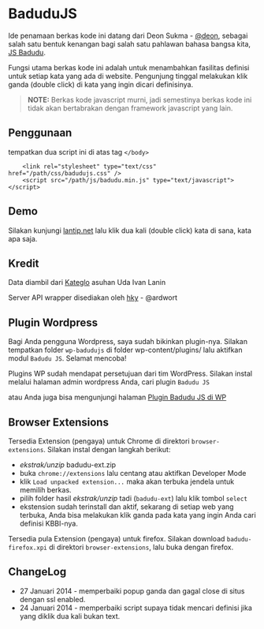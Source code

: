 BaduduJS
=======

Ide penamaan berkas kode ini datang dari Deon Sukma - [@deon](http://twitter.com/deon), sebagai salah satu bentuk kenangan bagi salah satu pahlawan bahasa bangsa kita, [JS Badudu](http://id.wikipedia.org/wiki/Jusuf_Sjarif_Badudu).

Fungsi utama berkas kode ini adalah untuk menambahkan fasilitas definisi untuk setiap kata yang ada di website. Pengunjung tinggal melakukan klik ganda (double click) di kata yang ingin dicari definisinya.

> **NOTE:** Berkas kode javascript murni, jadi semestinya berkas kode ini tidak akan bertabrakan dengan framework javascript yang lain.


Penggunaan
----------

tempatkan dua script ini di atas tag `</body>`

```
    <link rel="stylesheet" type="text/css" href="/path/css/badudujs.css" />
    <script src="/path/js/badudu.min.js" type="text/javascript"></script>
```

Demo
----
Silakan kunjungi [lantip.net](http://www.lantip.net) lalu klik dua kali (double click) kata di sana, kata apa saja.

Kredit
------
Data diambil dari [Kateglo](http://www.kateglo.com) asuhan Uda Ivan Lanin

Server API wrapper disediakan oleh [hky](http://twitter.com/ballysta) - @ardwort


Plugin Wordpress
-----------------
Bagi Anda pengguna Wordpress, saya sudah bikinkan plugin-nya. Silakan tempatkan folder `wp-badudujs` di folder wp-content/plugins/ lalu aktifkan modul `Badudu JS`. Selamat mencoba!

Plugins WP sudah mendapat persetujuan dari tim WordPress. Silakan instal melalui halaman admin wordpress Anda, cari plugin `Badudu JS`

atau Anda juga bisa mengunjungi halaman [Plugin Badudu JS di WP](http://wordpress.org/plugins/badudu-js/)


Browser Extensions
------------------
Tersedia Extension (pengaya) untuk Chrome di direktori `browser-extensions`. Silakan instal dengan langkah berikut:
- _ekstrak/unzip_ badudu-ext.zip
- buka `chrome://extensions` lalu centang atau aktifkan Developer Mode
- klik `Load unpacked extension...` maka akan terbuka jendela untuk memilih berkas.
- pilih folder hasil _ekstrak/unzip_ tadi (`badudu-ext`) lalu klik tombol `select`
- ekstension sudah terinstall dan aktif, sekarang di setiap web yang terbuka, Anda bisa melakukan klik ganda pada kata yang ingin Anda cari definisi KBBI-nya.

Tersedia pula Extension (pengaya) untuk firefox. Silakan download `badudu-firefox.xpi` di direktori `browser-extensions`, lalu buka dengan firefox.



ChangeLog
---------
- 27 Januari 2014 - memperbaiki popup ganda dan gagal close di situs dengan ssl enabled.
- 24 Januari 2014 - memperbaiki script supaya tidak mencari definisi jika yang diklik dua kali bukan text.
